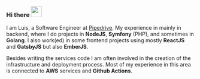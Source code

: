 ### Hi there <img src="https://github.com/TheDudeThatCode/TheDudeThatCode/blob/master/Assets/Hi.gif" width="29px"> 

I am Luis, a Software Engineer at [Pipedrive](https://www.pipedrive.com/). My experience in mainly in backend, where I do projects in **NodeJS**, **Symfony** (PHP), and sometimes in **Golang**. I also work(ed) in some frontend projects using mostly **ReactJS** and **GatsbyJS** but also **EmberJS**.

Besides writing the services code I am often involved in the creation of the infrastructure and deployment process. Most of my experience in this area is connected to **AWS** services and **Github Actions**.

<!--
**Santos-Luis/Santos-Luis** is a ✨ _special_ ✨ repository because its `README.md` (this file) appears on your GitHub profile.

Here are some ideas to get you started:

- 🔭 I’m currently working on ...
- 🌱 I’m currently learning ...
- 👯 I’m looking to collaborate on ...
- 🤔 I’m looking for help with ...
- 💬 Ask me about ...
- 📫 How to reach me: ...
- 😄 Pronouns: ...
- ⚡ Fun fact: ...
-->
